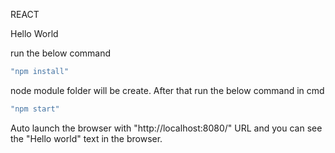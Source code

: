 REACT 

Hello World

run the below command

```sh
"npm install"
```

node module folder will be create. After that run the below command in cmd

```sh
"npm start"
```

Auto launch the browser with "http://localhost:8080/" URL and you can see the "Hello world" text in the browser.





